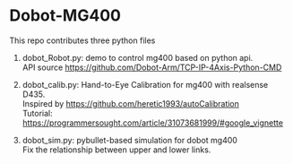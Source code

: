 # Dobot-MG400

This repo contributes three python files

1. dobot_Robot.py: demo to control mg400 based on python api.   
   API source https://github.com/Dobot-Arm/TCP-IP-4Axis-Python-CMD
   
2. dobot_calib.py: Hand-to-Eye Calibration for mg400 with realsense D435.   
   Inspired by https://github.com/heretic1993/autoCalibration  
   Tutorial: https://programmersought.com/article/31073681999/#google_vignette
   
3. dobot_sim.py: pybullet-based simulation for dobot mg400  
   Fix the relationship between upper and lower links.